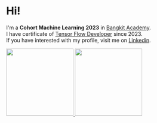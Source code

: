 # Hi! 
I'm a **Cohort Machine Learning 2023** in [Bangkit Academy](https://grow.google/).\
I have certificate of [Tensor Flow Developer](https://www.credential.net/h5deoi5h) since 2023.\
If you have interested with my profile, visit me on [Linkedin](https://www.linkedin.com/in/alam-ardiansyah/).
 
<p align="left">
<a href="https://github.com/ayamyeagah">
  <img height="180em" src="https://github-readme-stats-eight-theta.vercel.app/api?username=gilangadhan&show_icons=true&theme=algolia&include_all_commits=true&count_private=true"/>
  <img height="180em" src="https://github-readme-stats-eight-theta.vercel.app/api/top-langs/?username=gilangadhan&layout=compact&langs_count=8&theme=algolia"/>
</a>
</p>
